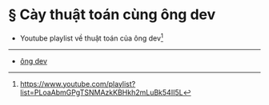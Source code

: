 # § Cày thuật toán cùng ông dev

- Youtube playlist về thuật toán của ông dev[^1]

---

- [ông dev](202109112225.md)

[^1]: https://www.youtube.com/playlist?list=PLoaAbmGPgTSNMAzkKBHkh2mLuBk54II5L

